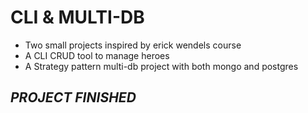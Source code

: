 # CLI & MULTI-DB

- Two small projects inspired by erick wendels course
- A CLI CRUD tool to manage heroes 
- A Strategy pattern multi-db project with both mongo and postgres 

## *PROJECT FINISHED* ##